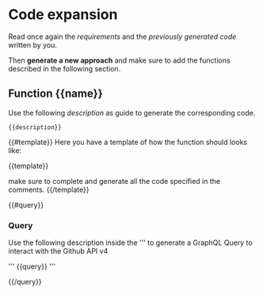 # Code expansion 

Read once again the *requirements* and the *previously generated code* written by you.

Then **generate a new approach** and make sure to add the functions described in the following section.

## Function {{name}} 

Use the following *description* as guide to generate the corresponding code.

```
{{description}}
```

{{#template}}
Here you have a template of how the function should looks like:

{{template}}

make sure to complete and generate all the code specified in the comments.
{{/template}}

{{#query}}
### Query

Use the following description inside the ''' to generate a GraphQL Query to interact with the Github API v4

''' 
{{query}}
'''

{{/query}}

